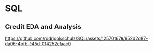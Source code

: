 # SQL 
## Credit EDA and Analysis



https://github.com/rodrigolcschulz/SQL/assets/125701676/952d2d87-da06-4bfb-945d-014252efaac0

